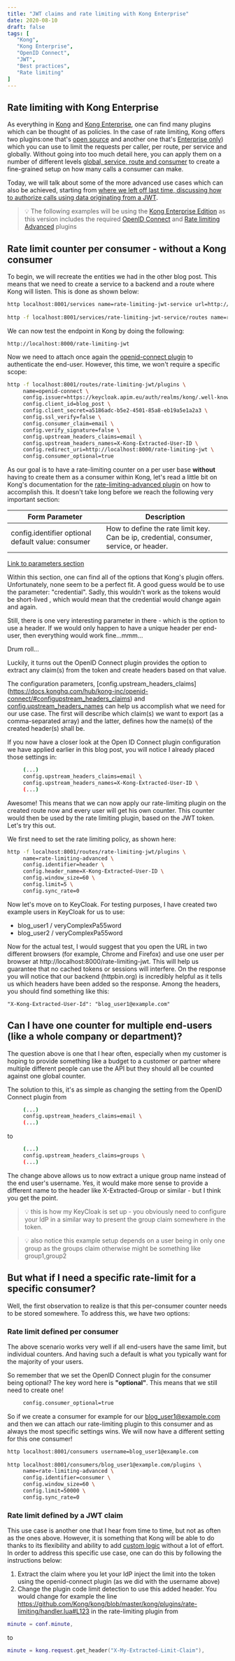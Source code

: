 ```yaml
---
title: "JWT claims and rate limiting with Kong Enterprise"
date: 2020-08-10
draft: false
tags: [
   "Kong",
   "Kong Enterprise",
   "OpenID Connect",
   "JWT",
   "Best practices",
   "Rate limiting"
]
---
```

## Rate limiting with Kong Enterprise
 
As everything in [Kong](https://konghq.com) and [Kong Enterprise](https://konghq.com/products/kong-enterprise), one can find many plugins which can be thought of as policies. In the case of rate limiting, Kong offers two  plugins:one that's  [open source](https://docs.konghq.com/hub/kong-inc/rate-limiting/) and another one that's [Enterprise only](https://docs.konghq.com/hub/kong-inc/rate-limiting-advanced/)) which you can use to limit the requests per caller, per route, per service and globally. Without going into too much detail here, you can apply them on a number of different levels [global, service, route and consumer](https://docs.konghq.com/2.1.x/admin-api/#precedence) to create a fine-grained setup on how many calls a consumer can make.
 
Today, we will talk about some of the more advanced use cases which can also be achieved, starting from [where we left off last time, discussing how to authorize calls using data originating from a JWT](/blog/20200128_kong_openid_connect_the_right_way/).
 
> :bulb: The following examples will be using the [Kong Enterprise Edition](https://docs.konghq.com/enterprise/) as this version includes the required [OpenID Connect](https://docs.konghq.com/hub/kong-inc/openid-connect/) and [Rate limiting Advanced](https://docs.konghq.com/hub/kong-inc/rate-limiting-advanced/) plugins
 
## Rate limit counter per consumer - without a Kong consumer
 
To begin,  we will recreate the entities we had in the other blog post. This means that we need to create  a service to a backend and a route where Kong will listen. This is done as shown below:
 
``` bash
http localhost:8001/services name=rate-limiting-jwt-service url=http://httpbin.org/anything
 
http -f localhost:8001/services/rate-limiting-jwt-service/routes name=rate-limiting-jwt paths=/rate-limiting-jwt
```
 
We can now test the endpoint in Kong by doing the following:
 
``` http
http://localhost:8000/rate-limiting-jwt
```
 
Now we need to attach once again the [openid-connect plugin](https://docs.konghq.com/hub/kong-inc/openid-connect/) to authenticate the end-user. However, this time, we won't require a specific scope:
 
``` bash
http -f localhost:8001/routes/rate-limiting-jwt/plugins \
     name=openid-connect \
     config.issuer=https://keycloak.apim.eu/auth/realms/kong/.well-known/openid-configuration \
     config.client_id=blog_post \
     config.client_secret=a5186adc-b5e2-4501-85a8-eb19a5e1a2a3 \
     config.ssl_verify=false \
     config.consumer_claim=email \
     config.verify_signature=false \
     config.upstream_headers_claims=email \
     config.upstream_headers_names=X-Kong-Extracted-User-ID \
     config.redirect_uri=http://localhost:8000/rate-limiting-jwt \
     config.consumer_optional=true
```
 
As our goal is to have a rate-limiting counter on a per user base **without** having to create them as a consumer within Kong, let's read a little bit on Kong's documentation for the [rate-limiting-advanced plugin](https://docs.konghq.com/hub/kong-inc/rate-limiting-advanced/) on how to accomplish this. It doesn't take long before we reach the following very important section:
 
| Form Parameter | Description |
|---|---|
| config.identifier optional default value: consumer | How to define the rate limit key. Can be ip, credential, consumer, service, or header. |
 
[Link to parameters section](https://docs.konghq.com/hub/kong-inc/rate-limiting-advanced/#parameters)
 
Within this section, one can find all of the options that Kong's plugin offers. Unfortunately, none seem to be a perfect fit. A good guess would be to use the parameter: "credential". Sadly, this wouldn't work as the tokens would be short-lived , which would mean that the credential would change again and again.
 
Still, there is one very interesting parameter in there - which is the option to use a header. If we would only happen to have a unique header per end-user, then everything would  work fine...mmm...
 
Drum roll...
 
Luckily, it turns out the OpenID Connect plugin provides the option to extract any claim(s) from the token and create headers based on that value.
 
The configuration parameters, [config.upstream_headers_claims] (https://docs.konghq.com/hub/kong-inc/openid-connect/#configupstream_headers_claims) and [config.upstream_headers_names](https://docs.konghq.com/hub/kong-inc/openid-connect/#configupstream_headers_names) can help us accomplish what we need for our use case. The first will describe which claim(s) we want to export (as a comma-separated array) and the latter, defines how the name(s) of the created header(s) shall be.
 
If you now have a closer look at the Open ID Connect plugin configuration we have applied earlier in this blog post, you will notice I already placed those settings in:
 
``` bash
     (...)
     config.upstream_headers_claims=email \
     config.upstream_headers_names=X-Kong-Extracted-User-ID \
     (...)
```
 
Awesome! This means that we can now apply our rate-limiting plugin on the created route now and every user will get his own counter. This counter would then be used by the rate limiting plugin, based on the JWT token. Let's try this out.
 
We first need to set the rate limiting policy, as shown here:
 
``` bash
http -f localhost:8001/routes/rate-limiting-jwt/plugins \
     name=rate-limiting-advanced \
     config.identifier=header \
     config.header_name=X-Kong-Extracted-User-ID \
     config.window_size=60 \
     config.limit=5 \
     config.sync_rate=0
```
 
Now let's move on to KeyCloak. For testing purposes, I have created two example users in KeyCloak for us to use:
 
* blog_user1 / veryComplexPa55word
* blog_user2 / veryComplexPa55word
 
Now for the actual test, I would suggest that you open the URL in two different browsers (for example, Chrome and Firefox) and use one user per browser at http://localhost:8000/rate-limiting-jwt. This will help us guarantee that no cached tokens or sessions will interfere. On the response you will notice that our backend (httpbin.org) is incredibly helpful as it tells us which headers have been added so the response. Among the headers, you should find something like this: 
 
``` http
"X-Kong-Extracted-User-Id": "blog_user1@example.com"
```
 
## Can I have one counter for multiple end-users (like a whole company or department)?
 
The question above is one that I hear often, especially when my customer is hoping  to provide something like a budget to a customer or partner where multiple different people can use the API but they should all be counted against one global counter.
 
The solution to this, it's as simple as changing the setting from the OpenID Connect plugin from
 
``` bash
     (...)
     config.upstream_headers_claims=email \
     (...)
```
 
to
 
``` bash
     (...)
     config.upstream_headers_claims=groups \
     (...)
```
 
The change above allows us to now extract a unique group name instead of the end user's username. Yes, it would make more sense to provide a different name to the header like X-Extracted-Group or similar - but I think you get the point.
 
> :bulb: this is how my KeyCloak is set up - you obviously need to configure your IdP in a similar way to present the group claim somewhere in the token.
 
> :bulb: also notice this example setup depends on a user being in only one group as the groups claim otherwise might be something like group1,group2
 
## But what if I need a specific rate-limit for a specific consumer?
 
Well, the first observation to realize is that this per-consumer counter needs to be stored somewhere. To address this, we have two options:
 
### Rate limit defined per consumer
 
The above scenario works very well if all end-users have the same limit, but individual counters. And having such a default is what you typically want for the majority of your users.
 
So remember that we set the OpenID Connect plugin for the consumer being optional? The key word here is **"optional"**. This means that we still need to create one!
 
``` bash
     config.consumer_optional=true
```
 
So if we create a consumer for example for our blog_user1@example.com and then we can attach our rate-limiting plugin to this consumer and as always the most specific settings wins. We will now have a different setting for this one consumer!
 
``` bash
http localhost:8001/consumers username=blog_user1@example.com
 
http localhost:8001/consumers/blog_user1@example.com/plugins \
     name=rate-limiting-advanced \
     config.identifier=consumer \
     config.window_size=60 \
     config.limit=50000 \
     config.sync_rate=0
```
 
### Rate limit defined by a JWT claim
 
This use case is another one that I hear from time to time, but not as often as the ones above. However, it is something that Kong will be able to do thanks to its flexibility and ability to add [custom logic](https://docs.konghq.com/latest/plugin-development/custom-logic/#plugins-execution-order) without a lot of effort. In order to address this specific use case, one can do this by following the instructions below:
 
1. Extract the claim where you let your IdP inject the limit into the token using the openid-connect plugin (as we did with the username above)
2. Change the plugin code limit detection to use this added header. You would change for example the line https://github.com/Kong/kong/blob/master/kong/plugins/rate-limiting/handler.lua#L123 in the rate-limiting plugin from
 
``` Lua
minute = conf.minute,
```
 
to
 
``` Lua
minute = kong.request.get_header("X-My-Extracted-Limit-Claim"),
```
 

